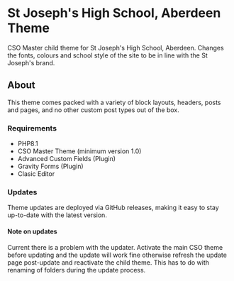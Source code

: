 St Joseph's High School, Aberdeen Theme
===

CSO Master child theme for St Joseph's High School, Aberdeen. Changes the fonts, colours and school style of the site to be in line with the St Joseph's brand.

About
---------------

This theme comes packed with a variety of block layouts, headers, posts and pages, and no other custom post types out of the box. 

### Requirements

- PHP8.1
- CSO Master Theme (minimum version 1.0)
- Advanced Custom Fields (Plugin)
- Gravity Forms (Plugin)
- Clasic Editor

### Updates

Theme updates are deployed via GitHub releases, making it easy to stay up-to-date with the latest version. 

#### Note on updates

Current there is a problem with the updater. Activate the main CSO theme before updating and the update will work fine otherwise refresh the update page post-update and reactivate the child theme. This has to do with renaming of folders during the update process.